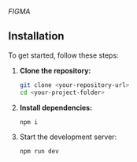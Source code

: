 *FIGMA*
[](https://www.figma.com/design/fww6BUe77KIm14vo9i8Agm/Portfolio?node-id=99-1019&t=rpBWo8vwyBr8vQ4u-0)

## Installation

To get started, follow these steps:

1. **Clone the repository:**

   ```bash
   git clone <your-repository-url>
   cd <your-project-folder>
   ```
2. **Install dependencies:**
   ```
   npm i
   ```
3. Start the development server:
   ```
   npm run dev
   ```
